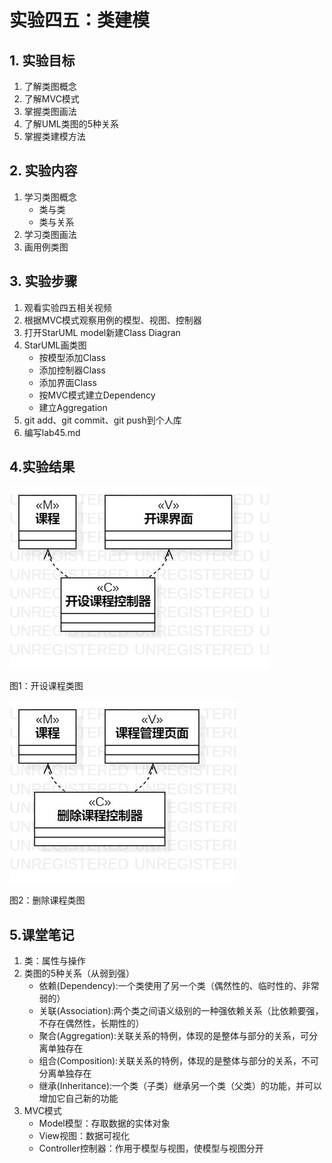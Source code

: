 # 实验四五：类建模  

## 1. 实验目标  

1. 了解类图概念  
2. 了解MVC模式  
3. 掌握类图画法  
4. 了解UML类图的5种关系  
5. 掌握类建模方法  

## 2. 实验内容  

1. 学习类图概念    
   - 类与类  
   - 类与关系  
2. 学习类图画法    
3. 画用例类图  

## 3. 实验步骤  

1. 观看实验四五相关视频   
2. 根据MVC模式观察用例的模型、视图、控制器  
3. 打开StarUML model新建Class Diagran  
4. StarUML画类图  
   - 按模型添加Class  
   - 添加控制器Class  
   - 添加界面Class  
   - 按MVC模式建立Dependency  
   - 建立Aggregation  
5. git add、git commit、git push到个人库  
6. 编写lab45.md  

## 4.实验结果  

![类图](./lab45_ClassDiagram1.jpg)  

图1：开设课程类图  

![类图](./lab45_ClassDiagram2.jpg)  

图2：删除课程类图  

## 5.课堂笔记  

1. 类：属性与操作  
2. 类图的5种关系（从弱到强）  
   - 依赖(Dependency):一个类使用了另一个类（偶然性的、临时性的、非常弱的）  
   - 关联(Association):两个类之间语义级别的一种强依赖关系（比依赖要强，不存在偶然性，长期性的）  
   - 聚合(Aggregation):关联关系的特例，体现的是整体与部分的关系，可分离单独存在  
   - 组合(Composition):关联关系的特例，体现的是整体与部分的关系，不可分离单独存在  
   - 继承(Inheritance):一个类（子类）继承另一个类（父类）的功能，并可以增加它自己新的功能  
3. MVC模式  
   - Model模型：存取数据的实体对象  
   - View视图：数据可视化
   - Controller控制器：作用于模型与视图，使模型与视图分开
